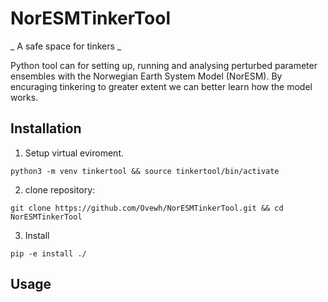 # NorESMTinkerTool
_ A safe space for tinkers _ 

Python tool can for setting up, running and analysing perturbed parameter ensembles with the Norwegian Earth System Model
(NorESM). 
By encuraging tinkering to greater extent we can better learn how the model works. 

## Installation 


1. Setup virtual eviroment.  

```
python3 -m venv tinkertool && source tinkertool/bin/activate
```

2. clone repository:
```
git clone https://github.com/Ovewh/NorESMTinkerTool.git && cd NorESMTinkerTool
```


3. Install 
```
pip -e install ./
```

## Usage

